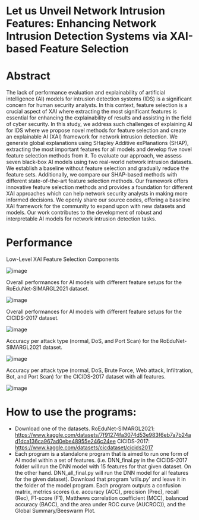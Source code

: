 # Let us Unveil Network Intrusion Features: Enhancing Network Intrusion Detection Systems via XAI-based Feature Selection

# Abstract 
The lack of performance evaluation and explainability of artificial intelligence (AI) models for intrusion detection systems (IDS) is a significant concern for human security analysts. In this context, feature selection is a crucial aspect of XAI where extracting the most significant features is essential for enhancing the explainability of results and assisting in the field of cyber security. In this study, we address such challenges of explaining AI for IDS where we propose novel methods for feature selection and create an explainable AI (XAI) framework for network intrusion detection.  We generate global explanations using SHapley Additive exPlanations (SHAP), extracting the most important features for all models and develop five novel feature selection methods from it. To evaluate our approach, we assess seven black-box AI models using two real-world network intrusion datasets. We establish a baseline without feature selection and gradually reduce the feature sets.  Additionally, we compare our SHAP-based methods with different state-of-the-art feature selection methods. Our framework offers innovative feature selection methods and provides a foundation for different XAI approaches which can help network security analysts in making more informed decisions. We openly share our source codes, offering a baseline XAI framework for the community to expand upon with new datasets and models. Our work contributes to the development of robust and interpretable AI models for network intrusion detection tasks.

# Performance 

Low-Level XAI Feature Selection Components

![image](https://github.com/ogarreche/XAI_Feature_Selection_ACSAC_23/assets/55901425/6425a0b4-6b67-4e2a-b778-77ff5a065f14)

Overall performances for AI models with different feature setups for the RoEduNet-SIMARGL2021 dataset.

![image](https://github.com/ogarreche/XAI_Feature_Selection_ACSAC_23/assets/55901425/4a15e590-5851-40a9-9724-7e12ddf2f63d)

Overall performances for AI models with different feature setups for the CICIDS-2017 dataset.

![image](https://github.com/ogarreche/XAI_Feature_Selection_ACSAC_23/assets/55901425/4b48f04d-48ec-4973-b1cb-b9836847005e)

Accuracy per attack type (normal, DoS, and Port Scan) for the RoEduNet-SIMARGL2021 dataset.

![image](https://github.com/ogarreche/XAI_Feature_Selection_ACSAC_23/assets/55901425/7b365cea-ddbf-4030-a64c-a3d73cf7cb76)

Accuracy per attack type (normal, DoS, Brute Force, Web attack, Infiltration, Bot, and Port Scan) for the CICIDS-2017 dataset with all features.

![image](https://github.com/ogarreche/XAI_Feature_Selection_ACSAC_23/assets/55901425/70883e89-916c-4eea-850f-92d399922307)




# How to use the programs:


- Download one of the datasets. RoEduNet-SIMARGL2021: https://www.kaggle.com/datasets/7f91274fa3074d53e983f6eb7a7b24ad1dca136ca967ad0ebe48955e246c24ee CICIDS-2017: https://www.kaggle.com/datasets/cicdataset/cicids2017
- Each program is a standalone program that is aimed to run one form of AI model within a set of features. (i.e. DNN_final.py in the CICIDS-2017 folder will run the DNN model with 15 features for that given dataset. On the other hand. DNN_all_final.py will run the DNN model for all features for the given dataset).
Download that program 'utils.py' and leave it in the folder of the model program.
Each program outputs a confusion matrix, metrics scores (i.e. accuracy (ACC), precision (Prec), recall (Rec), F1-score (F1), Matthews correlation coefficient (MCC), balanced accuracy (BACC), and the area under ROC curve (AUCROC)), and the Global Summary/Beeswarm Plot.
